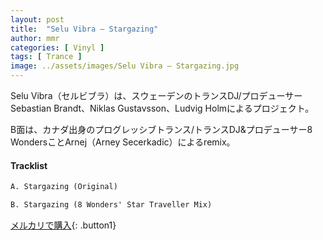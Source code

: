 ```yaml
---
layout: post
title:  "Selu Vibra – Stargazing"
author: mmr
categories: [ Vinyl ]
tags: [ Trance ]
image: ../assets/images/Selu Vibra – Stargazing.jpg
---
```


Selu Vibra（セルビブラ）は、スウェーデンのトランスDJ/プロデューサーSebastian Brandt、Niklas Gustavsson、Ludvig Holmによるプロジェクト。

B面は、カナダ出身のプログレッシブトランス/トランスDJ&プロデューサー8 WondersことArnej（Arney Secerkadic）によるremix。

#### Tracklist
```md
A. Stargazing (Original)

B. Stargazing (8 Wonders' Star Traveller Mix)
```

[メルカリで購入](https://jp.mercari.com/item/m85964325673){: .button1}

